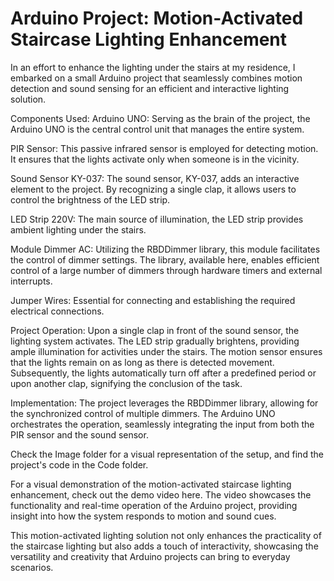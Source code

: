 # Arduino Project: Motion-Activated Staircase Lighting Enhancement
In an effort to enhance the lighting under the stairs at my residence, I embarked on a small Arduino project that seamlessly combines motion detection and sound sensing for an efficient and interactive lighting solution.

Components Used:
Arduino UNO: Serving as the brain of the project, the Arduino UNO is the central control unit that manages the entire system.

PIR Sensor: This passive infrared sensor is employed for detecting motion. It ensures that the lights activate only when someone is in the vicinity.

Sound Sensor KY-037: The sound sensor, KY-037, adds an interactive element to the project. By recognizing a single clap, it allows users to control the brightness of the LED strip.

LED Strip 220V: The main source of illumination, the LED strip provides ambient lighting under the stairs.

Module Dimmer AC: Utilizing the RBDDimmer library, this module facilitates the control of dimmer settings. The library, available here, enables efficient control of a large number of dimmers through hardware timers and external interrupts.

Jumper Wires: Essential for connecting and establishing the required electrical connections.

Project Operation:
Upon a single clap in front of the sound sensor, the lighting system activates. The LED strip gradually brightens, providing ample illumination for activities under the stairs. The motion sensor ensures that the lights remain on as long as there is detected movement. Subsequently, the lights automatically turn off after a predefined period or upon another clap, signifying the conclusion of the task.

Implementation:
The project leverages the RBDDimmer library, allowing for the synchronized control of multiple dimmers. The Arduino UNO orchestrates the operation, seamlessly integrating the input from both the PIR sensor and the sound sensor.

Check the Image folder for a visual representation of the setup, and find the project's code in the Code folder.

For a visual demonstration of the motion-activated staircase lighting enhancement, check out the demo video here. The video showcases the functionality and real-time operation of the Arduino project, providing insight into how the system responds to motion and sound cues.

This motion-activated lighting solution not only enhances the practicality of the staircase lighting but also adds a touch of interactivity, showcasing the versatility and creativity that Arduino projects can bring to everyday scenarios.
